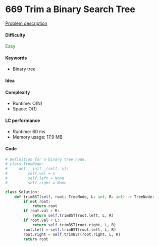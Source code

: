 669 Trim a Binary Search Tree
=======================
[Problem description](https://leetcode.com/problems/trim-a-binary-search-tree/)

#### Difficulty
<span style="color:green">Easy</span>

#### Keywords
- Binary tree

#### Idea

#### Complexity
- Runtime: O(N)
- Space: O(1)
  
#### LC performance
- Runtime: 60 ms
- Memory usage: 17.9 MB

#### Code
```python
# Definition for a binary tree node.
# class TreeNode:
#     def __init__(self, x):
#         self.val = x
#         self.left = None
#         self.right = None

class Solution:
    def trimBST(self, root: TreeNode, L: int, R: int) -> TreeNode:
        if not root:
            return root
        if root.val > R:
            return self.trimBST(root.left, L, R)
        if root.val < L:
            return self.trimBST(root.right, L, R)
        root.left = self.trimBST(root.left, L, R)
        root.right = self.trimBST(root.right, L, R)
        return root
```